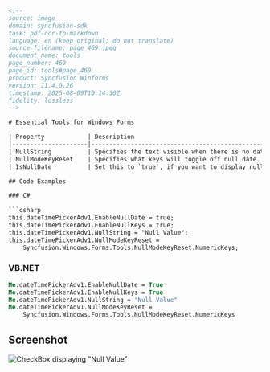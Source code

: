 ```html
<!--
source: image
domain: syncfusion-sdk
task: pdf-ocr-to-markdown
language: en (keep original; do not translate)
source_filename: page_469.jpeg
document_name: tools
page_number: 469
page_id: tools#page_469
product: Syncfusion Winforms
version: 11.4.0.26
timestamp: 2025-08-09T10:14:30Z
fidelity: lossless
-->

# Essential Tools for Windows Forms

| Property            | Description                                                                                                                                                                                                                               |
|---------------------|-------------------------------------------------------------------------------------------------------------------------------------------------------------------------------------------------------------------------------------------|
| NullString          | Specifies the text visible when there is no date selected. `EnableNullDate` must be set to `true` to make this setting effective.                                                                                                       |
| NullModeKeyReset    | Specifies what keys will toggle off null date. i.e., when null value is selected, by pressing the keys we can replace the null value with date selected. The keys are, <br> <br> - ArrowKeys (default), <br> - NumericKeys and <br> - Any. <br> <br> `EnableNullDate` must be set to `true` to make this setting effective. |
| IsNullDate          | Set this to `true`, if you want to display null value (String specified in `NullString`) instead of current value, specified using `DateTimePicker.value` property. <br> By default it is set to `false`.                                                                      |

## Code Examples

### C#

```csharp
this.dateTimePickerAdv1.EnableNullDate = true;
this.dateTimePickerAdv1.EnableNullKeys = true;
this.dateTimePickerAdv1.NullString = "Null Value";
this.dateTimePickerAdv1.NullModeKeyReset =
    Syncfusion.Windows.Forms.Tools.NullModeKeyReset.NumericKeys;
```

### VB.NET

```vb
Me.dateTimePickerAdv1.EnableNullDate = True
Me.dateTimePickerAdv1.EnableNullKeys = True
Me.dateTimePickerAdv1.NullString = "Null Value"
Me.dateTimePickerAdv1.NullModeKeyReset =
    Syncfusion.Windows.Forms.Tools.NullModeKeyReset.NumericKeys
```

## Screenshot

![CheckBox displaying "Null Value"](images/check-null-value.png)

<!-- tags: [winforms, tools, datetimepicker, nullstring, nullmodekeyreset, isnulldate] keywords: [syncfusion winforms, tools, datetimepickeradvice, enablenulldate, enablenullkeys, nullstring, nullmodekeys] -->
```
